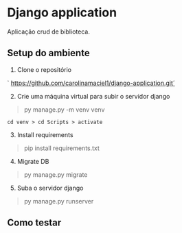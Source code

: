 # Django application
Aplicação crud de biblioteca.

## Setup do ambiente 
1. Clone o repositório 

` https://github.com/carolinamaciel1/django-application.git´

2. Crie uma máquina virtual para subir o servidor django 

> py manage.py -m venv venv 

`cd venv > cd Scripts > activate `

3. Install requirements

> pip install requirements.txt

4. Migrate DB
> py manage.py migrate

5. Suba o servidor django
> py manage.py runserver 

## Como testar
